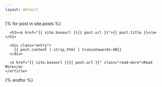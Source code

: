 ```yaml
---
layout: default
---
```


<div class="Archived Nonsense">
  {% for post in site.posts %}
    <article class="Archived Nonsense">    
      
      <h1><a href="{{ site.baseurl }}{{ post.url }}">{{ post.title }}</a></h1>

      <div class="entry">
        {{ post.content | strip_html | truncatewords:40}}
      </div>
       
      <a href="{{ site.baseurl }}{{ post.url }}" class="read-more">Read More</a>
    </article>
  {% endfor %}
</div>
